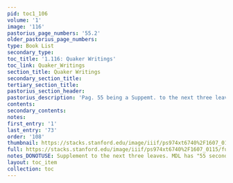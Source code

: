 ```yaml
---
pid: toc1_106
volume: '1'
image: '116'
pastorius_page_numbers: '55.2'
older_pastorius_page_numbers: 
type: Book List
secondary_type: 
toc_title: '1.116: Quaker Writings'
toc_link: Quaker_Writings
section_title: Quaker Writings
secondary_section_title: 
tertiary_section_title: 
pastorius_section_header: 
pastorius_description: 'Pag. 55 being a Suppemt. to the next three leaves. '
contents: 
secondary_contents: 
notes: 
first_entry: '1'
last_entry: '73'
order: '108'
thumbnail: https://stacks.stanford.edu/image/iiif/ps974xt6740%2F1607_0115/full/100,/0/default.jpg
full: https://stacks.stanford.edu/image/iiif/ps974xt6740%2F1607_0115/full/full/0/default.jpg
notes_DONOTUSE: Supplement to the next three leaves. MDL has "55 second"
layout: toc_item
collection: toc
---
```


